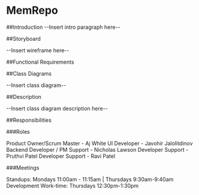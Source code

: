 # MemRepo

##Introduction
--Insert intro paragraph here--

##Storyboard

--Insert wireframe here--

##Functional Requirements

##Class Diagrams

--Insert class diagram--

##Description

--Insert class diagram description here--

##Responsibilities

###Roles

Product Owner/Scrum Master - Aj White
UI Developer - Javohir Jalolitdinov
Backend Developer / PM Support - Nicholas Lawson
Developer Support - Pruthvi Patel
Developer Support - Ravi Patel

###Meetings

Standups: Mondays 11:00am - 11:15am | Thursdays 9:30am-9:40am
Development Work-time: Thursdays 12:30pm-1:30pm
